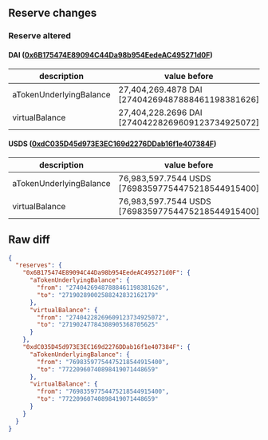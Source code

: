## Reserve changes

### Reserve altered

#### DAI ([0x6B175474E89094C44Da98b954EedeAC495271d0F](https://etherscan.io/address/0x6B175474E89094C44Da98b954EedeAC495271d0F))

| description | value before | value after |
| --- | --- | --- |
| aTokenUnderlyingBalance | 27,404,269.4878 DAI [27404269487888461198381626] | 27,190,289.0025 DAI [27190289002588242832162179] |
| virtualBalance | 27,404,228.2696 DAI [27404228269609123734925072] | 27,190,247.7843 DAI [27190247784308905368705625] |


#### USDS ([0xdC035D45d973E3EC169d2276DDab16f1e407384F](https://etherscan.io/address/0xdC035D45d973E3EC169d2276DDab16f1e407384F))

| description | value before | value after |
| --- | --- | --- |
| aTokenUnderlyingBalance | 76,983,597.7544 USDS [76983597754475218544915400] | 77,220,960.7408 USDS [77220960740898419071448659] |
| virtualBalance | 76,983,597.7544 USDS [76983597754475218544915400] | 77,220,960.7408 USDS [77220960740898419071448659] |


## Raw diff

```json
{
  "reserves": {
    "0x6B175474E89094C44Da98b954EedeAC495271d0F": {
      "aTokenUnderlyingBalance": {
        "from": "27404269487888461198381626",
        "to": "27190289002588242832162179"
      },
      "virtualBalance": {
        "from": "27404228269609123734925072",
        "to": "27190247784308905368705625"
      }
    },
    "0xdC035D45d973E3EC169d2276DDab16f1e407384F": {
      "aTokenUnderlyingBalance": {
        "from": "76983597754475218544915400",
        "to": "77220960740898419071448659"
      },
      "virtualBalance": {
        "from": "76983597754475218544915400",
        "to": "77220960740898419071448659"
      }
    }
  }
}
```